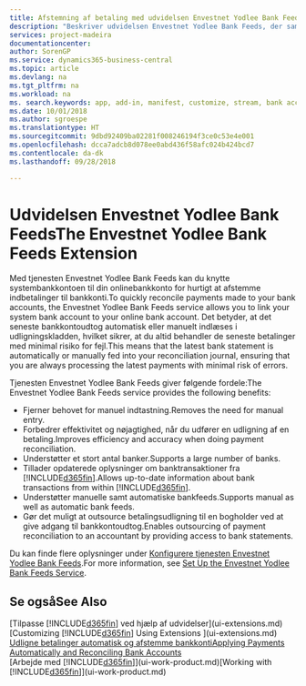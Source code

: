 ```yaml
---
title: Afstemning af betaling med udvidelsen Envestnet Yodlee Bank Feeds | Microsoft Docs
description: "Beskriver udvidelsen Envestnet Yodlee Bank Feeds, der sammenkæder med bankkonti, så du hurtigt kan afstemme betalinger."
services: project-madeira
documentationcenter: 
author: SorenGP
ms.service: dynamics365-business-central
ms.topic: article
ms.devlang: na
ms.tgt_pltfrm: na
ms.workload: na
ms. search.keywords: app, add-in, manifest, customize, stream, bank account link
ms.date: 10/01/2018
ms.author: sgroespe
ms.translationtype: HT
ms.sourcegitcommit: 9dbd92409ba02281f008246194f3ce0c53e4e001
ms.openlocfilehash: dcca7adcb8d078ee0abd436f58afc024b424bcd7
ms.contentlocale: da-dk
ms.lasthandoff: 09/28/2018

---
```

# <a name="the-envestnet-yodlee-bank-feeds-extension"></a><span data-ttu-id="64e35-103">Udvidelsen Envestnet Yodlee Bank Feeds</span><span class="sxs-lookup"><span data-stu-id="64e35-103">The Envestnet Yodlee Bank Feeds Extension</span></span>
<span data-ttu-id="64e35-104">Med tjenesten Envestnet Yodlee Bank Feeds kan du knytte systembankkontoen til din onlinebankkonto for hurtigt at afstemme indbetalinger til bankkonti.</span><span class="sxs-lookup"><span data-stu-id="64e35-104">To quickly reconcile payments made to your bank accounts, the Envestnet Yodlee Bank Feeds service allows you to link your system bank account to your online bank account.</span></span> <span data-ttu-id="64e35-105">Det betyder, at det seneste bankkontoudtog automatisk eller manuelt indlæses i udligningskladden, hvilket sikrer, at du altid behandler de seneste betalinger med minimal risiko for fejl.</span><span class="sxs-lookup"><span data-stu-id="64e35-105">This means that the latest bank statement is automatically or manually fed into your reconciliation journal, ensuring that you are always processing the latest payments with minimal risk of errors.</span></span>

<span data-ttu-id="64e35-106">Tjenesten Envestnet Yodlee Bank Feeds giver følgende fordele:</span><span class="sxs-lookup"><span data-stu-id="64e35-106">The Envestnet Yodlee Bank Feeds service provides the following benefits:</span></span>

* <span data-ttu-id="64e35-107">Fjerner behovet for manuel indtastning.</span><span class="sxs-lookup"><span data-stu-id="64e35-107">Removes the need for manual entry.</span></span>
* <span data-ttu-id="64e35-108">Forbedrer effektivitet og nøjagtighed, når du udfører en udligning af en betaling.</span><span class="sxs-lookup"><span data-stu-id="64e35-108">Improves efficiency and accuracy when doing payment reconciliation.</span></span>
* <span data-ttu-id="64e35-109">Understøtter et stort antal banker.</span><span class="sxs-lookup"><span data-stu-id="64e35-109">Supports a large number of banks.</span></span>
* <span data-ttu-id="64e35-110">Tillader opdaterede oplysninger om banktransaktioner fra [!INCLUDE[d365fin](includes/d365fin_md.md)].</span><span class="sxs-lookup"><span data-stu-id="64e35-110">Allows up-to-date information about bank transactions from within [!INCLUDE[d365fin](includes/d365fin_md.md)].</span></span>
* <span data-ttu-id="64e35-111">Understøtter manuelle samt automatiske bankfeeds.</span><span class="sxs-lookup"><span data-stu-id="64e35-111">Supports manual as well as automatic bank feeds.</span></span>
* <span data-ttu-id="64e35-112">Gør det muligt at outsource betalingsudligning til en bogholder ved at give adgang til bankkontoudtog.</span><span class="sxs-lookup"><span data-stu-id="64e35-112">Enables outsourcing of payment reconciliation to an accountant by providing access to bank statements.</span></span>

<span data-ttu-id="64e35-113">Du kan finde flere oplysninger under [Konfigurere tjenesten Envestnet Yodlee Bank Feeds](bank-how-setup-bank-statement-service.md).</span><span class="sxs-lookup"><span data-stu-id="64e35-113">For more information, see [Set Up the Envestnet Yodlee Bank Feeds Service](bank-how-setup-bank-statement-service.md).</span></span>

## <a name="see-also"></a><span data-ttu-id="64e35-114">Se også</span><span class="sxs-lookup"><span data-stu-id="64e35-114">See Also</span></span>
<span data-ttu-id="64e35-115">[Tilpasse [!INCLUDE[d365fin](includes/d365fin_md.md)] ved hjælp af udvidelser](ui-extensions.md)  </span><span class="sxs-lookup"><span data-stu-id="64e35-115">[Customizing [!INCLUDE[d365fin](includes/d365fin_md.md)] Using Extensions ](ui-extensions.md)  </span></span>  
[<span data-ttu-id="64e35-116">Udligne betalinger automatisk og afstemme bankkonti</span><span class="sxs-lookup"><span data-stu-id="64e35-116">Applying Payments Automatically and Reconciling Bank Accounts</span></span>](receivables-apply-payments-auto-reconcile-bank-accounts.md)  
<span data-ttu-id="64e35-117">[Arbejde med [!INCLUDE[d365fin](includes/d365fin_md.md)]](ui-work-product.md)</span><span class="sxs-lookup"><span data-stu-id="64e35-117">[Working with [!INCLUDE[d365fin](includes/d365fin_md.md)]](ui-work-product.md)</span></span>

